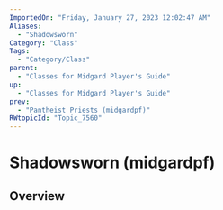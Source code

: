 ```yaml
---
ImportedOn: "Friday, January 27, 2023 12:02:47 AM"
Aliases:
  - "Shadowsworn"
Category: "Class"
Tags:
  - "Category/Class"
parent:
  - "Classes for Midgard Player's Guide"
up:
  - "Classes for Midgard Player's Guide"
prev:
  - "Pantheist Priests (midgardpf)"
RWtopicId: "Topic_7560"
---
```

# Shadowsworn (midgardpf)
## Overview
